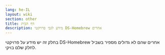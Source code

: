 ```yaml
---
lang: he-IL
layout: wiki
section: other
title: דף הבית
description: מידע לגבי פרויקטי DS-Homebrew אחרים
---
```


בחלק זה יש מידע על פרויקטי DS-Homebrew אחרים שהם לא גדולים מספיר בשביל לחלק שלם בויקי.
